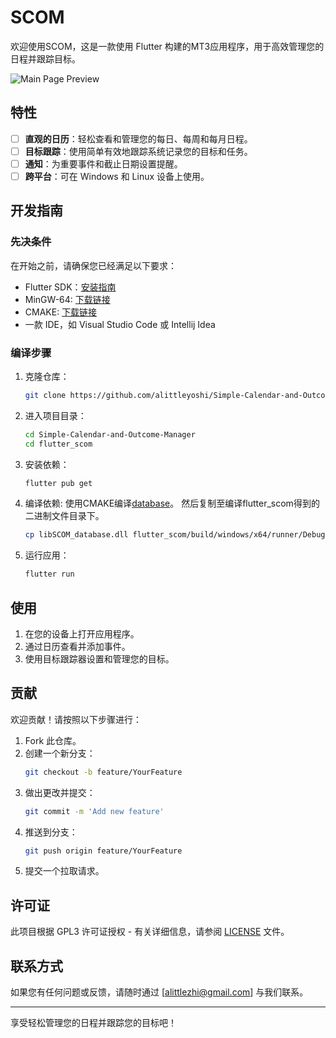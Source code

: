 # SCOM

欢迎使用SCOM，这是一款使用 Flutter 构建的MT3应用程序，用于高效管理您的日程并跟踪目标。

![Main Page Preview](https://github.com/user-attachments/assets/65886888-2402-4024-8968-378a733e0b11)

## 特性

- [ ] **直观的日历**：轻松查看和管理您的每日、每周和每月日程。
- [ ] **目标跟踪**：使用简单有效地跟踪系统记录您的目标和任务。
- [ ] **通知**：为重要事件和截止日期设置提醒。
- [ ] **跨平台**：可在 Windows 和 Linux 设备上使用。

## 开发指南

### 先决条件

在开始之前，请确保您已经满足以下要求：

- Flutter SDK：[安装指南](https://flutter.dev/docs/get-started/install)
- MinGW-64: [下载链接](https://gcc.gnu.org/)
- CMAKE: [下载链接](https://cmake.org/download/)
- 一款 IDE，如 Visual Studio Code 或 Intellij Idea

### 编译步骤

1. 克隆仓库：
   ```sh
   git clone https://github.com/alittleyoshi/Simple-Calendar-and-Outcome-Manager.git
   ```
2. 进入项目目录：
   ```sh
   cd Simple-Calendar-and-Outcome-Manager
   cd flutter_scom
   ```
3. 安装依赖：
   ```sh
   flutter pub get
   ```
4. 编译依赖:
   使用CMAKE编译[database](database)。
   然后复制至编译flutter_scom得到的二进制文件目录下。
   ```sh
   cp libSCOM_database.dll flutter_scom/build/windows/x64/runner/Debug/database.dll
   ```
5. 运行应用：
   ```sh
   flutter run
   ```

## 使用

1. 在您的设备上打开应用程序。
2. 通过日历查看并添加事件。
3. 使用目标跟踪器设置和管理您的目标。

## 贡献

欢迎贡献！请按照以下步骤进行：

1. Fork 此仓库。
2. 创建一个新分支：
   ```sh
   git checkout -b feature/YourFeature
   ```
3. 做出更改并提交：
   ```sh
   git commit -m 'Add new feature'
   ```
4. 推送到分支：
   ```sh
   git push origin feature/YourFeature
   ```
5. 提交一个拉取请求。

## 许可证

此项目根据 GPL3 许可证授权 - 有关详细信息，请参阅 [LICENSE](LICENSE) 文件。

## 联系方式

如果您有任何问题或反馈，请随时通过 [alittlezhi@gmail.com] 与我们联系。

---

享受轻松管理您的日程并跟踪您的目标吧！
